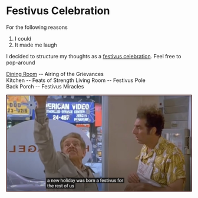 # Festivus Celebration

For the following reasons 
1. I could
3. It made me laugh  

I decided to structure my thoughts as a [festivus celebration](https://www.youtube.com/watch?v=HX55AzGku5Y). Feel free to pop-around

[Dining Room](https://github.com/SageGrey/exp-exp-exp/blob/main/xxxxx_locations/4_DiningRoom.md) -- Airing of the Grievances   
Kitchen -- Feats of Strength 
Living Room -- Festivus Pole  
Back Porch -- Festivus Miracles 

![FestivusRestOFUs](https://github.com/SageGrey/exp-exp-exp/blob/main/ooooo_mixedMedia/i6_festivusForRestOfUs.jpg)
